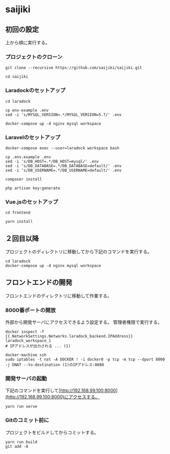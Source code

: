 # saijiki

## 初回の設定

上から順に実行する。

### プロジェクトのクローン

```
git clone --recursive https://github.com/saijiki/saijiki.git

cd saijiki
```

### Laradockのセットアップ

```
cd laradock

cp env-example .env
sed -i 's/MYSQL_VERSION=.*/MYSQL_VERSION=5.7/' .env

docker-compose up -d nginx mysql workspace
```

### Laravelのセットアップ

```
docker-compose exec --user=laradock workspace bash

cp .env.example .env
sed -i 's/DB_HOST=.*/DB_HOST=mysql/' .env
sed -i 's/DB_DATABASE=.*/DB_DATABASE=default/' .env
sed -i 's/DB_USERNAME=.*/DB_USERNAME=default/' .env

composer install

php artisan key:generate
```

### Vue.jsのセットアップ

```
cd frontend

yarn install
```

## ２回目以降

プロジェクトのディレクトリに移動してから下記のコマンドを実行する。

```
cd laradock
docker-compose up -d nginx mysql workspace
```

## フロントエンドの開発

フロントエンドのディレクトリに移動して作業する。

### 8000番ポートの開放

外部から開発サーバにアクセスできるよう設定する。
管理者権限で実行する。

```
docker inspect -f {{.NetworkSettings.Networks.laradock_backend.IPAddress}} laradock_workspace_1
# IPアドレスが出力される ... (1)

docker-machine ssh
sudo iptables -t nat -A DOCKER ! -i docker0 -p tcp -m tcp --dport 8000 -j DNAT --to-destination (1)のIPアドレス:8080
```

### 開発サーバの起動

下記のコマンドを実行して[http://192.168.99.100:8000](http://192.168.99.100:8000)にアクセスする。

```
yarn run serve
```

### Gitのコミット前に

プロジェクトをビルドしてからコミットする。

```
yarn run build
git add -A
```
